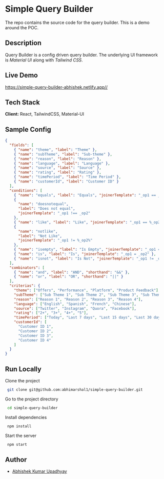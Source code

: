 # Simple Query Builder

The repo contains the source code for the query builder. This is a demo around the POC.

## Description

Query Builder is a config driven query builder. The underlying UI framework is <em>Material UI</em> along with <em>Tailwind CSS</em>.

## Live Demo

https://simple-query-builder-abhishek.netlify.app//

## Tech Stack

**Client:** React, TailwindCSS, Material-UI

## Sample Config

```json
{
  "fields": [
    { "name": "theme", "label": "Theme" },
    { "name": "subTheme", "label": "Sub-theme" },
    { "name": "reason", "label": "Reason" },
    { "name": "language", "label": "Language" },
    { "name": "source", "label": "Source" },
    { "name": "rating", "label": "Rating" },
    { "name": "timePeriod", "label": "Time Period" },
    { "name": "customerId", "label": "Customer ID" }
  ],
  "conditions": [
    { "name": "equals", "label": "Equals", "joinerTemplate": "_op1 == _op2" },
    {
      "name": "doesnotequal",
      "label": "Does not equal",
      "joinerTemplate": "_op1 !== _op2"
    },
    { "name": "like", "label": "Like", "joinerTemplate": "_op1 == %_op2%" },
    {
      "name": "notlike",
      "label": "Not Like",
      "joinerTemplate": "_op1 != %_op2%"
    },
    { "name": "isempty", "label": "Is Empty", "joinerTemplate": "_op1 == ''" },
    { "name": "is", "label": "Is", "joinerTemplate": "_op1 = _op2" },
    { "name": "isnot", "label": "Is Not", "joinerTemplate": "_op1 != _op2" }
  ],
  "combinators": [
    { "name": "and", "label": "AND", "shorthand": "&&" },
    { "name": "or", "label": "OR", "shorthand": "||" }
  ],
  "criterias": {
    "theme": ["Offers", "Performance", "Platform", "Product Feedback"],
    "subTheme": ["Sub Theme 1", "Sub Theme 2", "Sub Theme 3", "Sub Theme 4"],
    "reason": ["Reason 1", "Reason 2", "Reason 3", "Reason 4"],
    "language": ["English", "Spanish", "French", "Chinese"],
    "source": ["Twitter", "Instagram", "Quora", "Facebook"],
    "rating": ["2+", "3+", "4+", "5"],
    "timePeriod": ["Today", "Last 7 days", "Last 15 days", "Last 30 days"],
    "customerId": [
      "Customer ID 1",
      "Customer ID 2",
      "Customer ID 3",
      "Customer ID 4"
    ]
  }
}
```

## Run Locally

Clone the project

```bash
 git clone git@github.com:abhimarshal1/simple-query-builder.git
```

Go to the project directory

```bash
 cd simple-query-builder
```

Install dependencies

```bash
 npm install
```

Start the server

```bash
 npm start
```

## Author

- [Abhishek Kumar Upadhyay](https://www.abhishekupadhyay.net)
